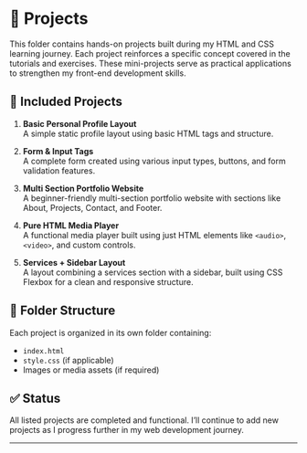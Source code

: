 # 📁 Projects

This folder contains hands-on projects built during my HTML and CSS learning journey. Each project reinforces a specific concept covered in the tutorials and exercises. These mini-projects serve as practical applications to strengthen my front-end development skills.

## 📌 Included Projects

1. **Basic Personal Profile Layout**  
   A simple static profile layout using basic HTML tags and structure.

2. **Form & Input Tags**  
   A complete form created using various input types, buttons, and form validation features.

3. **Multi Section Portfolio Website**  
   A beginner-friendly multi-section portfolio website with sections like About, Projects, Contact, and Footer.

4. **Pure HTML Media Player**  
   A functional media player built using just HTML elements like `<audio>`, `<video>`, and custom controls.

5. **Services + Sidebar Layout**  
   A layout combining a services section with a sidebar, built using CSS Flexbox for a clean and responsive structure.

## 📂 Folder Structure

Each project is organized in its own folder containing:

- `index.html`
- `style.css` (if applicable)
- Images or media assets (if required)

## ✅ Status

All listed projects are completed and functional. I’ll continue to add new projects as I progress further in my web development journey.

---
